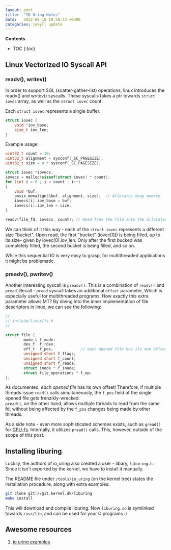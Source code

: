 ```yaml
---
layout: post
title:  "IO Uring Notes"
date:   2022-09-10 19:59:43 +0300
categories: jekyll update
---
```


**Contents**
* TOC
{:toc}
## Linux Vectorized IO Syscall API
### readv(), writev()
In order to support SGL (scatter-gather-list) operations, linux introduces the readv() and writev() syscalls. 
These syscalls takes a ptr towards `struct iovec` array, as well as the `struct iovec` count. 

Each `struct iovec` represents a single buffer.
```c
struct iovec {
    void *iov_base;
    size_t iov_len;
}
```
Example usage:

```c
uint32_t count = 10;
uint32_t alignment = sysconf(_SC_PAGESIZE);
uint32_t size = 4 * sysconf(_SC_PAGESIZE); 

struct iovec *iovecs;
iovecs = malloc(sizeof(struct iovec) * count);
for (int i = 0 ; i < count ; i++)
{
    void *buf;
    posix_memalign(&buf, alignment, size);  // Allocates heap memory
    iovecs[i].iov_base = buf;
    iovecs[i].iov_len = size;
}

readv(file_fd, iovecs, count); // Read from the file into the allocated buffers
```

We can think of it this way - each of the `struct iovec` represents a different size "bucket". 
Upon read, the first "bucket" (iovec[0]) is being filled, up to its size- given by iovec[0].iov_len. 
Only after the first bucked was completely filled, the second bucket is being filled, and so on. 

While this sequential IO is very easy to grasp, for multithreaded applications it might be problematic. 

### preadv(), pwritev()
Another interesting syscall is `preadv()`. This is a combination of `readv()` and `pread`. 
Recall - `pread` syscall takes an additional `offset` parameter, Which is especially useful for multithreaded programs. How exactly this extra parameter allows MT?
By diving into the inner implementation of file descriptors in linux, we can see the following:
```c
//
// include/linux/fs.h
//

struct file {
        mode_t f_mode;
        dev_t  f_rdev;
        off_t  f_pos;            // each opened file has its own offset
        unsigned short f_flags;
        unsigned short f_count;
        unsigned short f_reada;
        struct inode * f_inode;
        struct file_operations * f_op;
};
```

As documented, *each opened file* has its own offset! 
Therefore, if multiple threads issue `read()` calls simultaneously, the `f_pos` field of the single opened file gets frenzikly-wrecked.  
`pread()`, on the other hand, allows multiple threads to read from the same fd, without being affected by the `f_pos` changes being made by other threads. 

As a side note - even more sophisticated schemes exists, such as `gread()` for [GPU-fs][GPU-fs]. Internally, it utilizes `pread()` calls. 
This, however, outside of the scope of this post. 

## Installing liburing
Luckily, the authors of io_uring also created a user - libary, `liburing.h`. 
Since it isn't exported by the kernel, we have to install it manually.

The README file under `/tools/io_uring` (on the kernel tree) states the installation procedure, along with extra examples:
```bash
git clone git://git.kernel.dk/liburing
make install
```

This will download and compile liburing. 
Now `liburing.so` is symlinked towards `/usr/lib`, and can be used for your C programs :)


## Awesome resources
1. [io uring examples][io-uring-examples]

[io-uring-examples]: https://unixism.net/2020/04/io-uring-by-example-article-series/
[GPU-fs]: https://github.com/gpufs/gpufs
